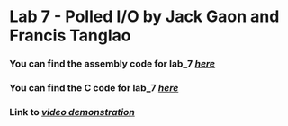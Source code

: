 # Lab 7 - Polled I/O by Jack Gaon and Francis Tanglao
### You can find the assembly code for lab_7 [*here*](https://github.com/fctanglao/IntroductionToMicrocontrollersLabs/blob/main/Lab%207/polled_io_assembly.s)
### You can find the C code for lab_7 [*here*](https://github.com/fctanglao/IntroductionToMicrocontrollersLabs/blob/main/Lab%207/polled_io_c.c)
### Link to [*video demonstration*](https://youtu.be/RtWvC1oI8FU)
